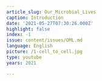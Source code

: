 ```yaml
---
article_slug: Our_Microbial_Lives
caption: Introduction
date: '2021-05-27T07:30:26.000Z'
highlight: false
index: -1
issue: content/issues/OML.md
language: English
picture: /1-cell_to_cell.jpg
type: youtube
years: 2021

---
```

